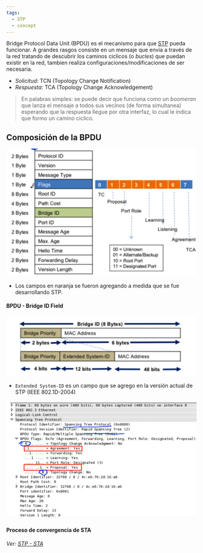 ```yaml
---
tags:
  - STP
  - concept
---
```


Bridge Protocol Data Unit (BPDU) es el mecanismo para que [STP](STP.md) pueda funcionar. 
A grandes rasgos consiste en un mensaje que envia a través de la red tratando de descubrir los caminos ciclicos (o _bucles_) que puedan existir en la red, tambien realiza configuraciones/modificaciones de ser necesaria.
- _Solicitud:_ TCN (Topology Change Notification)
- _Respuesta:_ TCA (Topology Change Acknowledgement)

> En palabras simples: se puede decir que funciona como un _boomeran_ que lanza el mensaje a todos sus vecinos (de forma simultanea) esperando que la respuesta llegue por otra interfaz, lo cual le indica que formo un camino ciclico. 

## Composición de la BPDU

![](../../_anexos_/Screenshot%20from%202024-01-02%2011-21-26.png)

- Los campos en naranja se fueron agregando a medida que se fue desarrollando STP.

#### BPDU  - Bridge ID Field

![](../../_anexos_/Screenshot%20from%202024-01-02%2011-23-14.png)

- `Extended System-ID` es un campo que se agrego en la versión actual de STP (IEEE 802.1D-2004)

![](../../_anexos_/Screenshot%20from%202024-01-02%2011-25-25.png)

#### Proceso de convergencia de STA
_Ver: [STP - STA](STP%20-%20STA.md)_